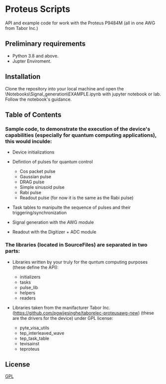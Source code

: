 
# Proteus Scripts

API and example code for work with the Proteus P9484M (all in one AWG from Tabor Inc.)

## Preliminary requirements 

- Python 3.8 and above.
- Jupter Enviroment.


## Installation

Clone the repository into your local machine and open the \Notebooks\Signal_generation\EXAMPLE.ipynb with jupyter notebook or lab. Follow the notebook's guidance.


## Table of Contents

### Sample code, to demonstrate the execution of the device's capabilities (especially for quantum computing applications), this would inculde:

* Device initializations

* Defintion of pulses for quantum control
	* Cos packet pulse
	* Gaussian pulse
	* DRAG pulse
	* Simple sinusoid pulse
	* Rabi pulse
	* Readout pulse (for now it is the same as the Rabi pulse)

* Task tables to manipulte the sequence of pulses and their triggering/synchronization

* Signal generation with the AWG module

* Readout with the Digitizer + ADC module


### The libraries (located in SourceFiles) are separated in two parts:

* Libraries written by your truly for the quntum computing purposes (these define the API):
	* initializers
	* tasks
	* pulse_lib
	* helpers
	* readers

* Libraries taken from the manifacturer Tabor Inc. (https://github.com/pgwijesinghe/taborelec-proteusawg-new)
(these are the drivers for the device) under GPL license:

	* pyte_visa_utils
	* tep_interleaved_wave
	* tep_task_table
	* tevisainst
	* teproteus




## License

[GPL](https://www.gnu.org/licenses/gpl-3.0.html)
